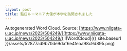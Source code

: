 ```yaml
---
layout: post
title: 駐日ルーマニア大使が本学を訪問されました
---
```

Autogenerated Word Cloud.
Source\: [https://www.niigata-u.ac.jp/news/2023/504249/](https://www.niigata-u.ac.jp/news/2023/504249/)
![WordCloud]({{ site.baseurl }}/assets/52877ad9b70de9daf6e4feaa98c9d895.png)
